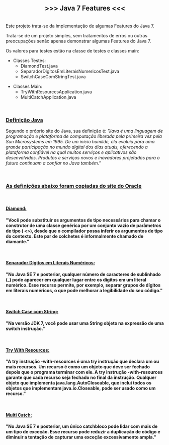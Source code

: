 <h2 style="text-align:center"><strong>&gt;&gt;&gt; Java 7 Features &lt;&lt;&lt;</strong></h2>

<p><br />
Este projeto trata-se da implementa&ccedil;&atilde;o de algumas Features do Java 7.</p>

<p>Trata-se de um projeto simples, sem tratamentos de erros ou outras preocupa&ccedil;&otilde;es sen&atilde;o apenas demonstrar algumas Features do Java 7.</p>

<p>Os valores para testes est&atilde;o na classe de testes e classes main:</p>

<ul>
	<li>Classes Testes:
	<ul>
		<li>DiamondTest.java</li>
		<li>SeparadorDigitosEmLiteraisNumericosTest.java</li>
		<li>SwitchCaseComStringTest.java</li>
	</ul>
	</li>
</ul>

<ul>
	<li>Classes Main:
	<ul>
		<li>TryWithResourcesApplication.java</li>
		<li>MultiCatchApplication.java</li>
	</ul>
	</li>
</ul>

<p>&nbsp;</p>

<h3><u>Defini&ccedil;&atilde;o Java</u></h3>

<p>Segundo o pr&oacute;prio site do Java, sua defini&ccedil;&atilde;o &eacute;: <em>&quot;Java &eacute; uma linguagem de programa&ccedil;&atilde;o e plataforma de computa&ccedil;&atilde;o liberada pela primeira vez pela Sun Microsystems em 1995. De um in&iacute;cio humilde, ela evoluiu para uma grande participa&ccedil;&atilde;o no mundo digital dos dias atuais, oferecendo a plataforma confi&aacute;vel na qual muitos servi&ccedil;os e aplicativos s&atilde;o desenvolvidos. Produtos e servi&ccedil;os novos e inovadores projetados para o futuro continuam a confiar no Java tamb&eacute;m.&quot;</em></p>

<p>&nbsp;</p>

<h3><u>As definições abaixo foram copiadas do <a href="https://www.oracle.com/java/technologies/javase/jdk7-relnotes.html">site do Oracle</a></u></h3>

<br />
<h4><strong><u>Diamond:</u></strong><h4>
&quot;Voc&ecirc; pode substituir os argumentos de tipo necess&aacute;rios para chamar o construtor de uma classe gen&eacute;rica por um conjunto vazio de par&acirc;metros de tipo ( &lt;&gt;), desde que o compilador possa inferir os argumentos de tipo do contexto. Este par de colchetes &eacute; informalmente chamado de diamante.&quot;</p>

<br />
<h4><u><strong>Separador D&iacute;gitos em Literais Num&eacute;ricos:</strong></u><h4>
&quot;No Java SE 7 e posterior, qualquer n&uacute;mero de caracteres de sublinhado (_) pode aparecer em qualquer lugar entre os d&iacute;gitos em um literal num&eacute;rico. Esse recurso permite, por exemplo, separar grupos de d&iacute;gitos em literais num&eacute;ricos, o que pode melhorar a legibilidade do seu c&oacute;digo.&quot;</p>

<br />
<h4><strong><u>Switch Case com String:</u></strong><h4>
&quot;Na vers&atilde;o JDK 7, voc&ecirc; pode usar uma String objeto na express&atilde;o de uma switch instru&ccedil;&atilde;o.&quot;</p>

<br />
<h4><strong><u>Try With Resources:</u></strong><h4>
&quot;A try instru&ccedil;&atilde;o -with-resources &eacute; uma try instru&ccedil;&atilde;o que declara um ou mais recursos. Um recurso &eacute; como um objeto que deve ser fechado depois que o programa terminar com ele. A try instru&ccedil;&atilde;o -with-resources garante que cada recurso seja fechado no final da instru&ccedil;&atilde;o. Qualquer objeto que implementa java.lang.AutoCloseable, que inclui todos os objetos que implementam java.io.Closeable, pode ser usado como um recurso.&quot;</p>

<br />
<h4><strong><u>Multi Catch:</u></strong><h4>
&quot;No Java SE 7 e posterior, um &uacute;nico catchbloco pode lidar com mais de um tipo de exce&ccedil;&atilde;o. Esse recurso pode reduzir a duplica&ccedil;&atilde;o de c&oacute;digo e diminuir a tenta&ccedil;&atilde;o de capturar uma exce&ccedil;&atilde;o excessivamente ampla.&quot;</p>

<p>&nbsp;</p>

<p>&nbsp;</p>

<address>&nbsp;</address>
